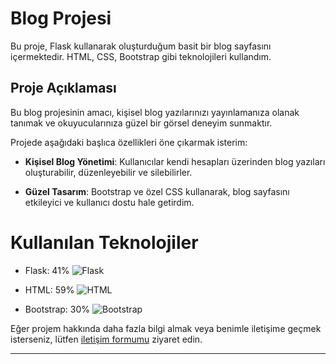 # Blog Projesi

Bu proje, Flask kullanarak oluşturduğum basit bir blog sayfasını içermektedir. HTML, CSS, Bootstrap gibi teknolojileri kullandım.

## Proje Açıklaması

Bu blog projesinin amacı, kişisel blog yazılarınızı yayınlamanıza olanak tanımak ve okuyucularınıza güzel bir görsel deneyim sunmaktır.

Projede aşağıdaki başlıca özellikleri öne çıkarmak isterim:

- **Kişisel Blog Yönetimi**: Kullanıcılar kendi hesapları üzerinden blog yazıları oluşturabilir, düzenleyebilir ve silebilirler.

- **Güzel Tasarım**: Bootstrap ve özel CSS kullanarak, blog sayfasını etkileyici ve kullanıcı dostu hale getirdim.


# Kullanılan Teknolojiler

- Flask: 41%
  ![Flask](https://progress-bar.dev/41)
  
- HTML: 59%
  ![HTML](https://progress-bar.dev/59)
  
- Bootstrap: 30%
  ![Bootstrap](https://progress-bar.dev/30)

Eğer projem hakkında daha fazla bilgi almak veya benimle iletişime geçmek isterseniz, lütfen [iletişim formumu](https://burhankaratas.com.tr) ziyaret edin.

---

